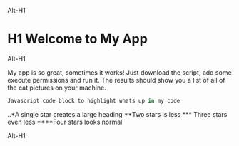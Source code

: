 Alt-H1


# H1 Welcome to My App

Alt-H1


My app is so great, sometimes it works! Just download the script, add some execute permissions and run it. The results should show you a list of all of the cat pictures on your machine.

```javascript
Javascript code block to highlight whats up in my code

```
..*A single star creates a large heading **Two stars is less *** Three stars even less ****Four stars looks normal

Alt-H1
